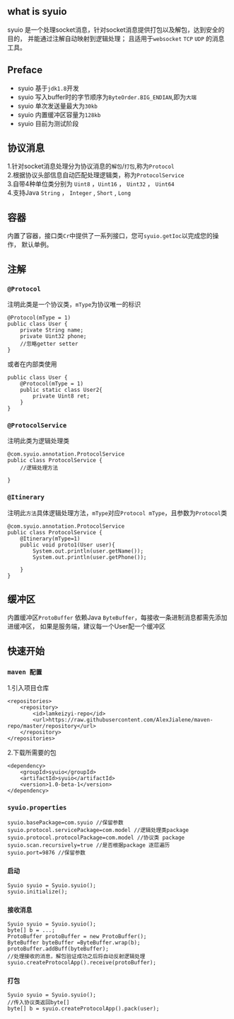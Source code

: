 ## what is syuio
syuio 是一个处理socket消息，针对socket消息提供打包以及解包，达到安全的目的，
并能通过注解自动映射到逻辑处理；
且适用于`websocket` `TCP` `UDP` 的消息工具。

## Preface
* syuio 基于`jdk1.8`开发
* syuio 写入buffer时的字节顺序为`ByteOrder.BIG_ENDIAN`,即为`大端`
* syuio 单次发送量最大为`30kb`
* syuio 内置缓冲区容量为`128kb`
* syuio 目前为测试阶段

## 协议消息
1.针对socket消息处理分为协议消息的`解包`/`打包`,称为`Protocol` <br>
2.根据协议头部信息自动匹配处理逻辑类，称为`ProtocolService` <br>
3.自带4种单位类分别为 `Uint8` ，`Uint16` ， `Uint32` ， `Uint64` <br>
4.支持Java `String` ， `Integer` , `Short` , `Long`

## 容器
内置了容器，接口类`Cr`中提供了一系列接口，您可`syuio.getIoc`以完成您的操作，
默认单例。

## 注解
### `@Protocol`
注明此类是一个协议类，`mType`为协议唯一的标识
```
@Protocol(mType = 1)
public class User {
    private String name;
    private Uint32 phone;
    //忽略getter setter
}
```
或者在内部类使用

```
public class User {
    @Protocol(mType = 1)
    public static class User2{
        private Uint8 ret;
    }
}
```

### `@ProtocolService`
注明此类为逻辑处理类
```
@com.syuio.annotation.ProtocolService
public class ProtocolService {
    //逻辑处理方法
    
}
```

### `@Itinerary`
注明此`方法`具体逻辑处理方法，`mType`对应`Protocol mType`，且参数为`Protocol`类
```
@com.syuio.annotation.ProtocolService
public class ProtocolService {
    @Itinerary(mType=1)
    public void proto1(User user){
        System.out.println(user.getName());
        System.out.println(user.getPhone());

    }
}
```

## 缓冲区
内置缓冲区`ProtoBuffer` 依赖Java `ByteBuffer`，每接收一条进制消息都需先添加进缓冲区，
如果是服务端，建议每一个User配一个缓冲区

## 快速开始

### `maven 配置`
1.引入项目仓库
```
<repositories>
    <repository>
        <id>lamkeizyi-repo</id>
        <url>https://raw.githubusercontent.com/AlexJialene/maven-repo/master/repository</url>
    </repository>
</repositories>
```
2.下载所需要的包
```
<dependency>
    <groupId>syuio</groupId>
    <artifactId>syuio</artifactId>
    <version>1.0-beta-1</version>
</dependency>
```

### `syuio.properties`

```
syuio.basePackage=com.syuio //保留参数
syuio.protocol.servicePackage=com.model //逻辑处理类package
syuio.protocol.protocolPackage=com.model //协议类 package
syuio.scan.recursively=true //是否根据package 逐层遍历
syuio.port=9876 //保留参数
```

### `启动`
```
Syuio syuio = Syuio.syuio();
syuio.initialize();

```

### `接收消息`

```
Syuio syuio = Syuio.syuio();
byte[] b = ...;
ProtoBuffer protoBuffer = new ProtoBuffer();
ByteBuffer byteBuffer =ByteBuffer.wrap(b);
protoBuffer.addBuff(byteBuffer);
//处理接收的消息，解包验证成功之后将自动反射逻辑处理
syuio.createProtocolApp().receive(protoBuffer);
```

### `打包`
```
Syuio syuio = Syuio.syuio();
//传入协议类返回byte[]
byte[] b = syuio.createProtocolApp().pack(user);

```

